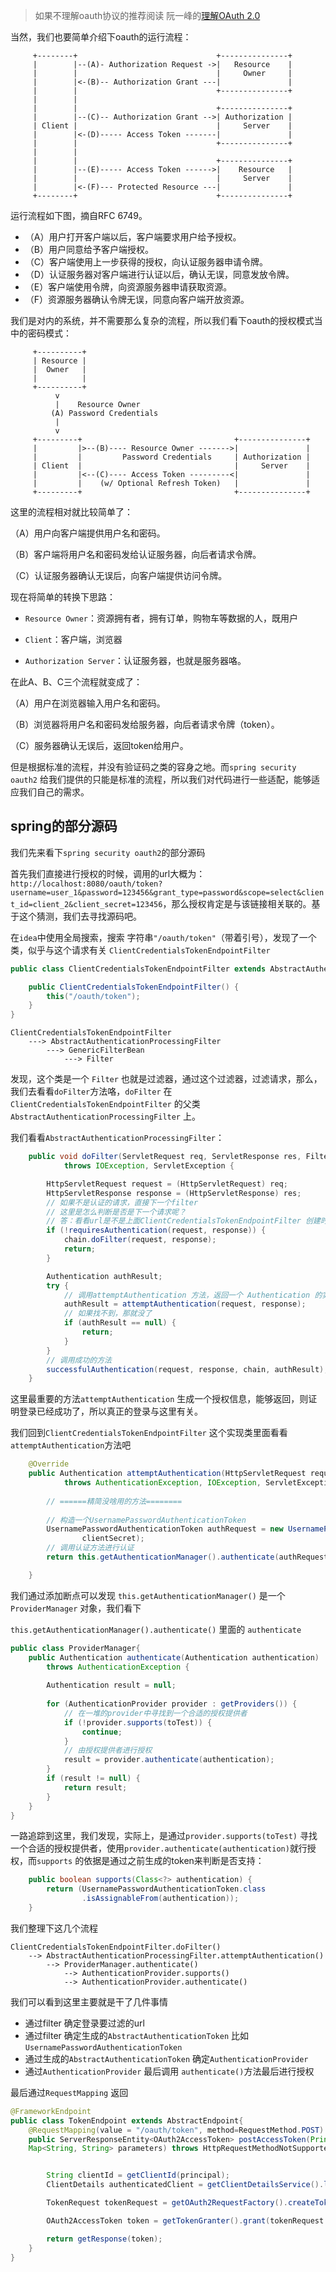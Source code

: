 >  如果不理解oauth协议的推荐阅读 阮一峰的[理解OAuth 2.0](http://www.ruanyifeng.com/blog/2014/05/oauth_2_0.html)

当然，我们也要简单介绍下oauth的运行流程：

```
     +--------+                               +---------------+
     |        |--(A)- Authorization Request ->|   Resource    |
     |        |                               |     Owner     |
     |        |<-(B)-- Authorization Grant ---|               |
     |        |                               +---------------+
     |        |
     |        |                               +---------------+
     |        |--(C)-- Authorization Grant -->| Authorization |
     | Client |                               |     Server    |
     |        |<-(D)----- Access Token -------|               |
     |        |                               +---------------+
     |        |
     |        |                               +---------------+
     |        |--(E)----- Access Token ------>|    Resource   |
     |        |                               |     Server    |
     |        |<-(F)--- Protected Resource ---|               |
     +--------+                               +---------------+
```

运行流程如下图，摘自RFC 6749。



- （A）用户打开客户端以后，客户端要求用户给予授权。
- （B）用户同意给予客户端授权。
- （C）客户端使用上一步获得的授权，向认证服务器申请令牌。
- （D）认证服务器对客户端进行认证以后，确认无误，同意发放令牌。
- （E）客户端使用令牌，向资源服务器申请获取资源。
- （F）资源服务器确认令牌无误，同意向客户端开放资源。



我们是对内的系统，并不需要那么复杂的流程，所以我们看下oauth的授权模式当中的密码模式：

```
     +----------+
     | Resource |
     |  Owner   |
     |          |
     +----------+
          v
          |    Resource Owner
         (A) Password Credentials
          |
          v
     +---------+                                  +---------------+
     |         |>--(B)---- Resource Owner ------->|               |
     |         |         Password Credentials     | Authorization |
     | Client  |                                  |     Server    |
     |         |<--(C)---- Access Token ---------<|               |
     |         |    (w/ Optional Refresh Token)   |               |
     +---------+                                  +---------------+
```

这里的流程相对就比较简单了：

（A）用户向客户端提供用户名和密码。

（B）客户端将用户名和密码发给认证服务器，向后者请求令牌。

（C）认证服务器确认无误后，向客户端提供访问令牌。



现在将简单的转换下思路：

- `Resource Owner`：资源拥有者，拥有订单，购物车等数据的人，既用户

- `Client`：客户端，浏览器

- `Authorization Server`：认证服务器，也就是服务器咯。



在此A、B、C三个流程就变成了：

（A）用户在浏览器输入用户名和密码。

（B）浏览器将用户名和密码发给服务器，向后者请求令牌（token）。

（C）服务器确认无误后，返回token给用户。



但是根据标准的流程，并没有验证码之类的容身之地。而`spring security oauth2` 给我们提供的只能是标准的流程，所以我们对代码进行一些适配，能够适应我们自己的需求。



## spring的部分源码

我们先来看下`spring security oauth2`的部分源码

首先我们直接进行授权的时候，调用的url大概为：`http://localhost:8080/oauth/token?username=user_1&password=123456&grant_type=password&scope=select&client_id=client_2&client_secret=123456`，那么授权肯定是与该链接相关联的。基于这个猜测，我们去寻找源码吧。



在`idea`中使用全局搜索，搜索 字符串`"/oauth/token"`（带着引号），发现了一个类，似乎与这个请求有关 `ClientCredentialsTokenEndpointFilter`

```java
public class ClientCredentialsTokenEndpointFilter extends AbstractAuthenticationProcessingFilter {

	public ClientCredentialsTokenEndpointFilter() {
		this("/oauth/token");
	}
}
```

```
ClientCredentialsTokenEndpointFilter
	---> AbstractAuthenticationProcessingFilter
		---> GenericFilterBean
			---> Filter
```

发现，这个类是一个 `Filter` 也就是过滤器，通过这个过滤器，过滤请求，那么，我们去看看`doFilter`方法咯，`doFilter` 在 `ClientCredentialsTokenEndpointFilter` 的父类 `AbstractAuthenticationProcessingFilter` 上。

我们看看`AbstractAuthenticationProcessingFilter`：

```java
	public void doFilter(ServletRequest req, ServletResponse res, FilterChain chain)
			throws IOException, ServletException {

		HttpServletRequest request = (HttpServletRequest) req;
		HttpServletResponse response = (HttpServletResponse) res;
        // 如果不是认证的请求，直接下一个filter
        // 这里是怎么判断是否是下一个请求呢？
        // 答：看看url是不是上面ClientCredentialsTokenEndpointFilter 创建时传过来的url，也就是 /oauth/token
		if (!requiresAuthentication(request, response)) {
			chain.doFilter(request, response);
			return;
		}

		Authentication authResult;
		try {
            // 调用attemptAuthentication 方法，返回一个 Authentication 的实现类，也就是认证信息，这个实现类非常重要！！！ 
			authResult = attemptAuthentication(request, response);
            // 如果找不到，那就没了
			if (authResult == null) {
				return;
			}
		}
		// 调用成功的方法
		successfulAuthentication(request, response, chain, authResult);
	}
```

这里最重要的方法`attemptAuthentication` 生成一个授权信息，能够返回，则证明登录已经成功了，所以真正的登录与这里有关。

我们回到`ClientCredentialsTokenEndpointFilter` 这个实现类里面看看`attemptAuthentication`方法吧

```java
	@Override
	public Authentication attemptAuthentication(HttpServletRequest request, HttpServletResponse response)
			throws AuthenticationException, IOException, ServletException {
		
		// ======精简没啥用的方法========
		
		// 构造一个UsernamePasswordAuthenticationToken 
		UsernamePasswordAuthenticationToken authRequest = new UsernamePasswordAuthenticationToken(clientId,
				clientSecret);
		// 调用认证方法进行认证
		return this.getAuthenticationManager().authenticate(authRequest);

	}
```

我们通过添加断点可以发现 `this.getAuthenticationManager()` 是一个`ProviderManager` 对象，我们看下

`this.getAuthenticationManager().authenticate()` 里面的 `authenticate`

```java
public class ProviderManager{
    public Authentication authenticate(Authentication authentication)
        throws AuthenticationException {
        
        Authentication result = null;
        
        for (AuthenticationProvider provider : getProviders()) {
            // 在一堆的provider中寻找到一个合适的授权提供者
			if (!provider.supports(toTest)) {
				continue;
			}
			// 由授权提供者进行授权
			result = provider.authenticate(authentication);
        }
        if (result != null) {
			return result;
		}
    }
}
```

一路追踪到这里，我们发现，实际上，是通过`provider.supports(toTest)` 寻找一个合适的授权提供者，使用`provider.authenticate(authentication)`就行授权，而`supports` 的依据是通过之前生成的token来判断是否支持：

```java
	public boolean supports(Class<?> authentication) {
		return (UsernamePasswordAuthenticationToken.class
				.isAssignableFrom(authentication));
	}
```



我们整理下这几个流程

```
ClientCredentialsTokenEndpointFilter.doFilter() 
	--> AbstractAuthenticationProcessingFilter.attemptAuthentication()
		--> ProviderManager.authenticate()
			--> AuthenticationProvider.supports()
			--> AuthenticationProvider.authenticate()
```



我们可以看到这里主要就是干了几件事情

- 通过filter 确定登录要过滤的url
- 通过filter 确定生成的`AbstractAuthenticationToken` 比如 `UsernamePasswordAuthenticationToken`
- 通过生成的`AbstractAuthenticationToken` 确定`AuthenticationProvider`
- 通过`AuthenticationProvider` 最后调用 `authenticate()`方法最后进行授权



最后通过`RequestMapping` 返回

```java
@FrameworkEndpoint
public class TokenEndpoint extends AbstractEndpoint{
    @RequestMapping(value = "/oauth/token", method=RequestMethod.POST)
	public ServerResponseEntity<OAuth2AccessToken> postAccessToken(Principal principal, @RequestParam
	Map<String, String> parameters) throws HttpRequestMethodNotSupportedException {


		String clientId = getClientId(principal);
		ClientDetails authenticatedClient = getClientDetailsService().loadClientByClientId(clientId);

		TokenRequest tokenRequest = getOAuth2RequestFactory().createTokenRequest(parameters, authenticatedClient);

		OAuth2AccessToken token = getTokenGranter().grant(tokenRequest.getGrantType(), tokenRequest);

		return getResponse(token);
	}
}
```

